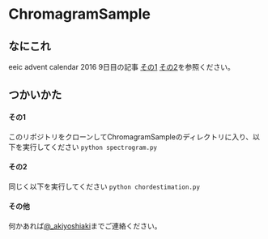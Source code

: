 # ChromagramSample

## なにこれ
eeic advent calendar 2016 9日目の記事 [その1]() [その2]()を参照ください。

## つかいかた

#### その1
このリポジトリをクローンしてChromagramSampleのディレクトリに入り、以下を実行してください
`python spectrogram.py`

#### その2
同じく以下を実行してください
`python chordestimation.py`

#### その他
何かあれば[@_akiyoshiaki](https://twitter.com/_akiyoshiaki_)までご連絡ください。
